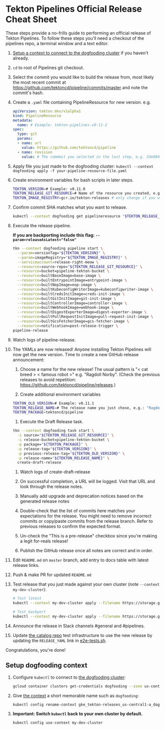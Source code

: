 # Tekton Pipelines Official Release Cheat Sheet

These steps provide a no-frills guide to performing an official release
of Tekton Pipelines. To follow these steps you'll need a checkout of
the pipelines repo, a terminal window and a text editor.

1. [Setup a context to connect to the dogfooding cluster](#setup-dogfooding-context) if you haven't already.

1. `cd` to root of Pipelines git checkout.

1. Select the commit you would like to build the release from, most likely the
   most recent commit at https://github.com/tektoncd/pipeline/commits/master
   and note the commit's hash.

1. Create a `.yaml` file containing PipelineResource for new version. e.g.

    ```yaml
    apiVersion: tekton.dev/v1alpha1
    kind: PipelineResource
    metadata:
      name: # Example: tekton-pipelines-v0-11-2
    spec:
      type: git
      params:
      - name: url
        value: https://github.com/tektoncd/pipeline
      - name: revision
        value: # The commmit you selected in the last step, e.g. 33e0847e67fc9804689e50371746c3cdad4b0a9d
    ```

1. Apply file you just made to the dogfooding cluster: `kubectl --context dogfooding apply -f your-pipeline-resource-file.yaml`

1. Create environment variables for bash scripts in later steps.

    ```bash
    TEKTON_VERSION=# Example: v0.11.0
    TEKTON_RELEASE_GIT_RESOURCE=# Name of the resource you created, e.g.: tekton-pipelines-v0-11-0
    TEKTON_IMAGE_REGISTRY=gcr.io/tekton-releases # only change if you want to publish to a different registry
    ```

1. Confirm commit SHA matches what you want to release.

    ```bash
    kubectl --context dogfooding get pipelineresource "$TEKTON_RELEASE_GIT_RESOURCE" -o=jsonpath="{'Target Revision: '}{.spec.params[?(@.name == 'revision')].value}{'\n'}"
    ```

1. Execute the release pipeline.

    **If you are backporting include this flag: `--param=releaseAsLatest="false"`**

    ```bash
    tkn --context dogfooding pipeline start \
      --param=versionTag="${TEKTON_VERSION}" \
      --param=imageRegistry="${TEKTON_IMAGE_REGISTRY}" \
      --serviceaccount=release-right-meow \
      --resource=source-repo="${TEKTON_RELEASE_GIT_RESOURCE}" \
      --resource=bucket=pipeline-tekton-bucket \
      --resource=builtBaseImage=base-image \
      --resource=builtEntrypointImage=entrypoint-image \
      --resource=builtNopImage=nop-image \
      --resource=builtKubeconfigWriterImage=kubeconfigwriter-image \
      --resource=builtCredsInitImage=creds-init-image \
      --resource=builtGitInitImage=git-init-image \
      --resource=builtControllerImage=controller-image \
      --resource=builtWebhookImage=webhook-image \
      --resource=builtDigestExporterImage=digest-exporter-image \
      --resource=builtPullRequestInitImage=pull-request-init-image \
      --resource=builtGcsFetcherImage=gcs-fetcher-image \
      --resource=notification=post-release-trigger \
    pipeline-release
    ```

1. Watch logs of pipeline-release.

1. The YAMLs are now released! Anyone installing Tekton Pipelines will now get the new version. Time to create a new GitHub release announcement:

    1. Choose a name for the new release! The usual pattern is "< cat breed > < famous robot >" e.g. "Ragdoll Norby".
       (Check the previous releases to avoid repetition: https://github.com/tektoncd/pipeline/releases.)

    1. Create additional environment variables

    ```bash
    TEKTON_OLD_VERSION=# Example: v0.11.1
    TEKTON_RELEASE_NAME=# The release name you just chose, e.g.: "Ragdoll Norby"
    TEKTON_PACKAGE=tektoncd/pipeline
    ```

    1. Execute the Draft Release task.

    ```bash
    tkn --context dogfooding task start \
      -i source="${TEKTON_RELEASE_GIT_RESOURCE}" \
      -i release-bucket=pipeline-tekton-bucket \
      -p package="${TEKTON_PACKAGE}" \
      -p release-tag="${TEKTON_VERSION}" \
      -p previous-release-tag="${TEKTON_OLD_VERSION}" \
      -p release-name="${TEKTON_RELEASE_NAME}" \
      create-draft-release
    ```

    1. Watch logs of create-draft-release

    1. On successful completion, a URL will be logged. Visit that URL and look through the release notes.
      1. Manually add upgrade and deprecation notices based on the generated release notes
      1. Double-check that the list of commits here matches your expectations
         for the release. You might need to remove incorrect commits or copy/paste commits
         from the release branch. Refer to previous releases to confirm the expected format.

    1. Un-check the "This is a pre-release" checkbox since you're making a legit for-reals release!

    1. Publish the GitHub release once all notes are correct and in order.

1. Edit `README.md` on `master` branch, add entry to docs table with latest release links.

1. Push & make PR for updated `README.md`

1. Test release that you just made against your own cluster (note `--context my-dev-cluster`):

    ```bash
    # Test latest
    kubectl --context my-dev-cluster apply --filename https://storage.googleapis.com/tekton-releases/pipeline/latest/release.yaml
    ```

    ```bash
    # Test backport
    kubectl --context my-dev-cluster apply --filename https://storage.googleapis.com/tekton-releases/pipeline/previous/v0.11.2/release.yaml
    ```

1. Announce the release in Slack channels #general and #pipelines.

1. Update [the catalog repo](https://github.com/tektoncd/catalog) test infrastructure
to use the new release by updating the `RELEASE_YAML` link in [e2e-tests.sh](https://github.com/tektoncd/catalog/blob/master/test/e2e-tests.sh).

Congratulations, you're done!

## Setup dogfooding context

1. Configure `kubectl` to connect to
   [the dogfooding cluster](https://github.com/tektoncd/plumbing/blob/master/docs/dogfooding.md):

    ```bash
    gcloud container clusters get-credentials dogfooding --zone us-central1-a --project tekton-releases
    ```

1. Give [the context](https://kubernetes.io/docs/tasks/access-application-cluster/configure-access-multiple-clusters/)
   a short memorable name such as `dogfooding`:

   ```bash
   kubectl config rename-context gke_tekton-releases_us-central1-a_dogfooding dogfoodin
   ```

1. **Important: Switch `kubectl` back to your own cluster by default.**

    ```bash
    kubectl config use-context my-dev-cluster
    ```
